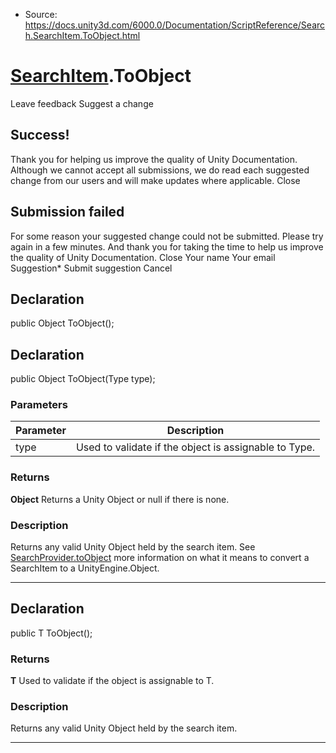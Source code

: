 * Source: https://docs.unity3d.com/6000.0/Documentation/ScriptReference/Search.SearchItem.ToObject.html

#  [SearchItem](https://docs.unity3d.com/6000.0/Documentation/ScriptReference/Search.SearchItem.html).ToObject
Leave feedback
Suggest a change
## Success!
Thank you for helping us improve the quality of Unity Documentation. Although we cannot accept all submissions, we do read each suggested change from our users and will make updates where applicable.
Close
## Submission failed
For some reason your suggested change could not be submitted. Please <a>try again</a> in a few minutes. And thank you for taking the time to help us improve the quality of Unity Documentation.
Close
Your name Your email Suggestion* Submit suggestion
Cancel
## Declaration
public Object ToObject(); 
## Declaration
public Object ToObject(Type type); 
### Parameters
Parameter | Description  
---|---  
type | Used to validate if the object is assignable to Type.  
### Returns
**Object** Returns a Unity Object or null if there is none. 
### Description
Returns any valid Unity Object held by the search item.
See [SearchProvider.toObject](https://docs.unity3d.com/6000.0/Documentation/ScriptReference/Search.SearchProvider-toObject.html) more information on what it means to convert a SearchItem to a UnityEngine.Object.
* * *
## Declaration
public T ToObject(); 
### Returns
**T** Used to validate if the object is assignable to T. 
### Description
Returns any valid Unity Object held by the search item.
* * *
